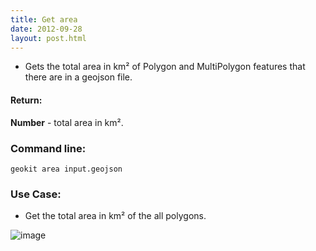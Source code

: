```yaml
---
title: Get area
date: 2012-09-28
layout: post.html
---
```


- Gets the total area in km² of Polygon and MultiPolygon features that there are in a geojson file.

#### Return:

**Number** - total area in km².

### Command line:

```geokit area input.geojson```

### Use Case:

- Get the total area in km² of the all polygons.

![image](https://user-images.githubusercontent.com/19536044/46107317-a57a8b80-c1a0-11e8-8e5a-0509ec7ad8ed.png)